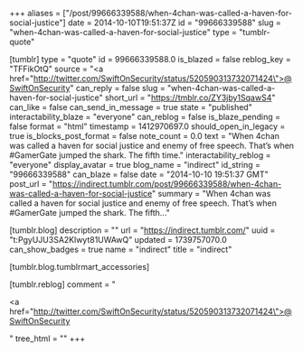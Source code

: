 +++
aliases = ["/post/99666339588/when-4chan-was-called-a-haven-for-social-justice"]
date = 2014-10-10T19:51:37Z
id = "99666339588"
slug = "when-4chan-was-called-a-haven-for-social-justice"
type = "tumblr-quote"

[tumblr]
type = "quote"
id = 99666339588.0
is_blazed = false
reblog_key = "TFFikOtQ"
source = "<a href=\"http://twitter.com/SwiftOnSecurity/status/520590313732071424\">@SwiftOnSecurity</a>"
can_reply = false
slug = "when-4chan-was-called-a-haven-for-social-justice"
short_url = "https://tmblr.co/ZY3jby1SqawS4"
can_like = false
can_send_in_message = true
state = "published"
interactability_blaze = "everyone"
can_reblog = false
is_blaze_pending = false
format = "html"
timestamp = 1412970697.0
should_open_in_legacy = true
is_blocks_post_format = false
note_count = 0.0
text = "When 4chan was called a haven for social justice and enemy of free speech. That&rsquo;s when #GamerGate jumped the shark. The fifth time."
interactability_reblog = "everyone"
display_avatar = true
blog_name = "indirect"
id_string = "99666339588"
can_blaze = false
date = "2014-10-10 19:51:37 GMT"
post_url = "https://indirect.tumblr.com/post/99666339588/when-4chan-was-called-a-haven-for-social-justice"
summary = "When 4chan was called a haven for social justice and enemy of free speech. That’s when #GamerGate jumped the shark. The fifth..."

[tumblr.blog]
description = ""
url = "https://indirect.tumblr.com/"
uuid = "t:PgyUJU3SA2Klwyt81UWAwQ"
updated = 1739757070.0
can_show_badges = true
name = "indirect"
title = "indirect"

[tumblr.blog.tumblrmart_accessories]

[tumblr.reblog]
comment = "<p><a href=\"http://twitter.com/SwiftOnSecurity/status/520590313732071424\">@SwiftOnSecurity</a></p>"
tree_html = ""
+++
